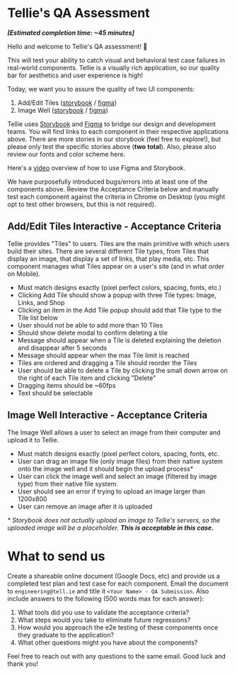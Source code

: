 # Tellie's QA Assessment

**_[Estimated completion time: ~45 minutes]_**

Hello and welcome to Tellie&#39;s QA assessment! 👋

This will test your ability to catch visual and behavioral test case failures in real-world components. Tellie is a visually rich application, so our quality bar for aesthetics and user experience is high!

Today, we want you to assure the quality of two UI components:

1. Add/Edit Tiles ([storybook](https://tellieengineering.github.io/qa-assessment/?path=/story/composed-ui-library-set-editor-tiles--interactive) / [figma](https://www.figma.com/file/PbmqwQVTBul7CnqlRDdDC5/QA-Assessment-Design-Guide?node-id=2%3A4474))
1. Image Well ([storybook](https://tellieengineering.github.io/qa-assessment/?path=/story/core-ui-library-images-and-icons-image-well--interactive) / [figma](https://www.figma.com/file/PbmqwQVTBul7CnqlRDdDC5/QA-Assessment-Design-Guide?node-id=2%3A4474))

Tellie uses [Storybook](https://storybook.js.org/) and [Figma](https://www.figma.com) to bridge our design and development teams. You will find links to each component in their respective applications above. There are more stories in our storybook (feel free to explore!), but please only test the specific stories above (**two** **total**). Also, please also review our fonts and color scheme here.

Here's a [video](https://tellieengineering.github.io/qa-assessment/?path=qa_overview.mp4) overview of how to use Figma and Storybook.

We have purposefully introduced bugs/errors into at least one of the components above. Review the Acceptance Criteria below and manually test each component against the criteria in Chrome on Desktop (you might opt to test other browsers, but this is not required).

## Add/Edit Tiles Interactive - Acceptance Criteria

Tellie provides &quot;Tiles&quot; to users. Tiles are the main primitive with which users build their sites. There are several different Tile types, from Tiles that display an image, that display a set of links, that play media, etc. This component manages what Tiles appear on a user&#39;s site (and in what order on Mobile).

- Must match designs exactly (pixel perfect colors, spacing, fonts, etc.)
- Clicking Add Tile should show a popup with three Tile types: Image, Links, and Shop
- Clicking an item in the Add Tile popup should add that Tile type to the Tile list below
- User should not be able to add more than 10 Tiles
- Should show delete modal to confirm deleting a tile
- Message should appear when a Tile is deleted explaining the deletion and disappear after 5 seconds
- Message should appear when the max Tile limit is reached
- Tiles are ordered and dragging a Tile should reorder the Tiles
- User should be able to delete a Tile by clicking the small down arrow on the right of each Tile item and clicking &quot;Delete&quot;
- Dragging items should be ~60fps
- Text should be selectable

## Image Well Interactive - Acceptance Criteria

The Image Well allows a user to select an image from their computer and upload it to Tellie.

- Must match designs exactly (pixel perfect colors, spacing, fonts, etc.
- User can drag an image file (only image files) from their native system onto the image well and it should begin the upload process*
- User can click the image well and select an image (filtered by image type) from their native file system.
- User should see an error if trying to upload an image larger than 1200x800
- User can remove an image after it is uploaded

_* Storybook does not actually upload an image to Tellie&#39;s servers, so the uploaded image will be a placeholder._ **_This is acceptable in this case._**

# What to send us

Create a shareable online document (Google Docs, etc) and provide us a completed test plan and test case for each component. Email the document to `engineering@tell.ie` and title it `<Your Name> - QA Submission`. Also include answers to the following (500 words max for each answer):

1. What tools did you use to validate the acceptance criteria?
1. What steps would you take to eliminate future regressions?
1. How would you approach the e2e testing of these components once they graduate to the application?
1. What other questions might you have about the components?

Feel free to reach out with any questions to the same email. Good luck and thank you!

